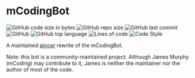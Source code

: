 # mCodingBot

![GitHub code size in bytes](https://img.shields.io/github/languages/code-size/Sigmanificient/mCodingBot)
![GitHub repo size](https://img.shields.io/github/repo-size/Sigmanificient/mCodingBot)
![GitHub last commit](https://img.shields.io/github/last-commit/Sigmanificient/mCodingBot)
![GitHub](https://img.shields.io/github/license/Sigmanificient/mCodingBot)
![GitHub top language](https://img.shields.io/github/languages/top/Sigmanificient/mCodingBot)
![Lines of code](https://img.shields.io/tokei/lines/github/Sigmanificient/mCodingBot)
![Code Style](https://img.shields.io/badge/code%20style-pep8-green)


A maintained [pincer](https://github.com/Pincer-org/Pincer) rewrite of 
the mCodingBot.

Note: this bot is a community-maintained project.
Although James Murphy (mCoding) may contribute to it,
James is neither the maintainer nor the author of most of the code.
